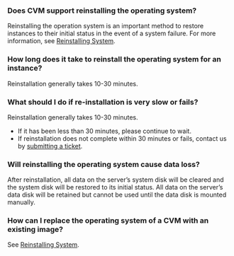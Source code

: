 ### Does CVM support reinstalling the operating system?

Reinstalling the operation system is an important method to restore instances to their initial status in the event of a system failure. For more information, see [Reinstalling System](https://intl.cloud.tencent.com/document/product/213/4933).

### How long does it take to reinstall the operating system for an instance?

Reinstallation generally takes 10-30 minutes.

### What should I do if re-installation is very slow or fails?

Reinstallation generally takes 10-30 minutes.

- If it has been less than 30 minutes, please continue to wait.
- If reinstallation does not complete within 30 minutes or fails, contact us by [submitting a ticket](https://console.cloud.tencent.com/workorder/category).

### Will reinstalling the operating system cause data loss?

After reinstallation, all data on the server’s system disk will be cleared and the system disk will be restored to its initial status. All data on the server’s data disk will be retained but cannot be used until the data disk is mounted manually.

### How can I replace the operating system of a CVM with an existing image?
See [Reinstalling System](http://intl.cloud.tencent.com/document/product/213/4933).

